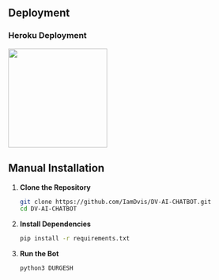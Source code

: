 
## Deployment


### Heroku Deployment


<a href="https://dashboard.heroku.com/new?template=https://github.com/IamElite/ACB/tree/m1">
<img src="https://img.shields.io/badge/Deploy%20On%20Heroku-008080?style=for-the-badge&logo=heroku" width="200"/>
</a>


## Manual Installation

1. **Clone the Repository**  
   ```bash
   git clone https://github.com/IamDvis/DV-AI-CHATBOT.git
   cd DV-AI-CHATBOT
   ```

2. **Install Dependencies**  
   ```bash
   pip install -r requirements.txt
   ```

3. **Run the Bot**  
   ```bash
   python3 DURGESH
   ```


